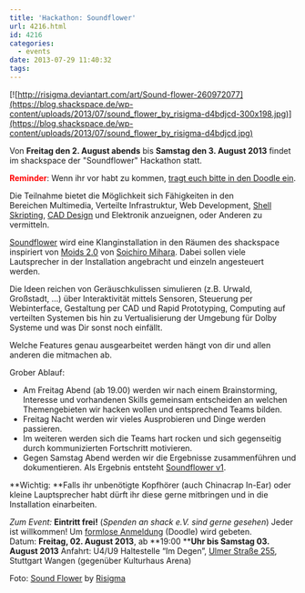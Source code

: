 ```yaml
---
title: 'Hackathon: Soundflower'
url: 4216.html
id: 4216
categories:
  - events
date: 2013-07-29 11:40:32
tags:
---
```


[![http://risigma.deviantart.com/art/Sound-flower-260972077](https://blog.shackspace.de/wp-content/uploads/2013/07/sound_flower_by_risigma-d4bdjcd-300x198.jpg)](https://blog.shackspace.de/wp-content/uploads/2013/07/sound_flower_by_risigma-d4bdjcd.jpg)

Von **Freitag den 2\. August abends** bis **Samstag den 3\. August 2013** findet im shackspace der "Soundflower" Hackathon statt.

<span style="color: #ff0000;">**Reminder**</span>: Wenn ihr vor habt zu kommen, [tragt euch bitte in den Doodle ein](http://www.doodle.com/36rk2u32chsnuu7i).

Die Teilnahme bietet die Möglichkeit sich Fähigkeiten in den Bereichen Multimedia, Verteilte Infrastruktur, Web Development, [Shell](http://de.wikipedia.org/wiki/Unix-Shell) [Skripting](http://de.wikipedia.org/wiki/Skriptsprache), [CAD Design](http://de.wikipedia.org/wiki/CAD) und Elektronik anzueignen, oder Anderen zu vermitteln.

[Soundflower](https://blog.shackspace.de/wiki/doku.php?id=project:soundflower) wird eine Klanginstallation in den Räumen des shackspace inspiriert von [Moids 2.0](http://tagr.tv/2010/moids-20/) von [Soichiro Mihara](http://mhrs.jp/). Dabei sollen viele Lautsprecher in der Installation angebracht und einzeln angesteuert werden.

Die Ideen reichen von Geräuschkulissen simulieren (z.B. Urwald, Großstadt, ...) über Interaktivität mittels Sensoren, Steuerung per Webinterface, Gestaltung per CAD und Rapid Prototyping, Computing auf verteilten Systemen bis hin zu Vertualisierung der Umgebung für Dolby Systeme und was Dir sonst noch einfällt.

Welche Features genau ausgearbeitet werden hängt von dir und allen anderen die mitmachen ab.

Grober Ablauf:

*   Am Freitag Abend (ab 19.00) werden wir nach einem Brainstorming, Interesse und vorhandenen Skills gemeinsam entscheiden an welchen Themengebieten wir hacken wollen und entsprechend Teams bilden.
*   Freitag Nacht werden wir vieles Ausprobieren und Dinge werden passieren.
*   Im weiteren werden sich die Teams hart rocken und sich gegenseitig durch kommunizierten Fortschritt motivieren.
*   Gegen Samstag Abend werden wir die Ergebnisse zusammenführen und dokumentieren.
Als Ergebnis entsteht [Soundflower v1](https://blog.shackspace.de/wiki/doku.php?id=project:soundflower).

**Wichtig: **Falls ihr unbenötigte Kopfhörer (auch Chinacrap In-Ear) oder kleine Lauptsprecher habt dürft ihr diese gerne mitbringen und in die Installation einarbeiten.

_Zum Event:_
**Eintritt frei!** (_Spenden an shack e.V. sind gerne gesehen_) Jeder ist willkommen!
Um [formlose Anmeldung](http://www.doodle.com/36rk2u32chsnuu7i) (Doodle) wird gebeten.
Datum: **Freitag, 02\. August 2013**, ab **19:00 ****Uhr **bis** Samstag 03\. August 2013**
Anfahrt: U4/U9 Haltestelle “Im Degen”, [Ulmer Straße 255](https://blog.shackspace.de/?page_id=713), Stuttgart Wangen (gegenüber Kulturhaus Arena)

Foto: [Sound Flower](http://risigma.deviantart.com/art/Sound-flower-260972077) by [Risigma](http://risigma.deviantart.com/)

&nbsp;

&nbsp;